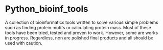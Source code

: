 # Python_bioinf_tools
A collection of bioinformatics tools written to solve various simple problems such as finding protein motifs or calculating protein mass. Most of these tools have been tried, tested and proven to work. However, some are works in progress. Regardless, non are polished final products and all should be used with caution.

